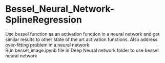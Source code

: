 # Bessel_Neural_Network-SplineRegression
Use bessel function as an activation function in a neural network and get similar results to other state of the art activation functions. Also address over-fitting problem in a neural network
<br/>
Run bessel_image.ipynb file in Deep Neural network folder to use bessel neural network
